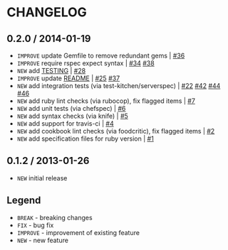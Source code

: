 CHANGELOG
=========

0.2.0 / 2014-01-19
------------------

- `IMPROVE` update Gemfile to remove redundant gems | [#36][]
- `IMPROVE` require rspec expect syntax | [#34][] [#38][]
- `NEW` add [TESTING](TESTING.md) | [#28][]
- `IMPROVE` update [README](README.md) | [#25][] [#37][]
- `NEW` add integration tests (via test-kitchen/serverspec) | [#22][] [#42][] [#44][] [#46][]
- `NEW` add ruby lint checks (via rubocop), fix flagged items | [#7][]
- `NEW` add unit tests (via chefspec) | [#6][]
- `NEW` add syntax checks (via knife) | [#5][]
- `NEW` add support for travis-ci | [#4][]
- `NEW` add cookbook lint checks (via foodcritic), fix flagged items | [#2][]
- `NEW` add specification files for ruby version | [#1][]


0.1.2 / 2013-01-26
------------------

- `NEW` initial release


Legend
------

- `BREAK`   - breaking changes
- `FIX`     - bug fix
- `IMPROVE` - improvement of existing feature
- `NEW`     - new feature

<!--- The following link definition list is generated by PimpMyChangelog --->
[#1]: https://github.com/jhx/cookbook-bash/issues/1
[#2]: https://github.com/jhx/cookbook-bash/issues/2
[#4]: https://github.com/jhx/cookbook-bash/issues/4
[#5]: https://github.com/jhx/cookbook-bash/issues/5
[#6]: https://github.com/jhx/cookbook-bash/issues/6
[#7]: https://github.com/jhx/cookbook-bash/issues/7
[#22]: https://github.com/jhx/cookbook-bash/issues/22
[#25]: https://github.com/jhx/cookbook-bash/issues/25
[#28]: https://github.com/jhx/cookbook-bash/issues/28
[#34]: https://github.com/jhx/cookbook-bash/issues/34
[#36]: https://github.com/jhx/cookbook-bash/issues/36
[#37]: https://github.com/jhx/cookbook-bash/issues/37
[#38]: https://github.com/jhx/cookbook-bash/issues/38
[#42]: https://github.com/jhx/cookbook-bash/issues/42
[#44]: https://github.com/jhx/cookbook-bash/issues/44
[#46]: https://github.com/jhx/cookbook-bash/issues/46
